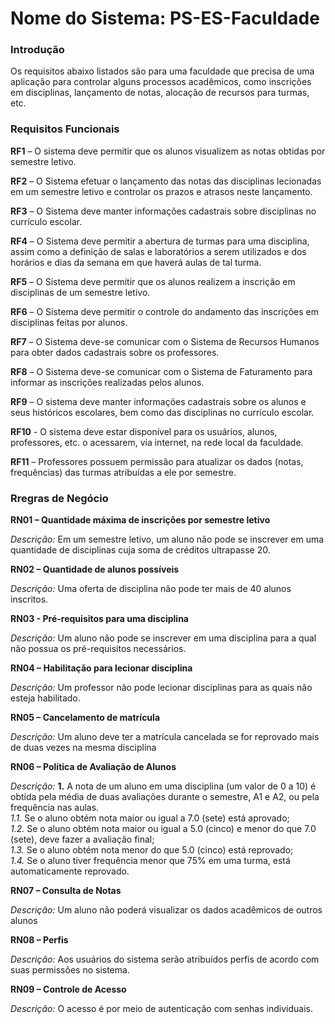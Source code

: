 # Nome do Sistema: PS-ES-Faculdade

### Introdução
Os requisitos abaixo listados são para uma faculdade que precisa de uma aplicação para controlar alguns processos acadêmicos, como inscrições em disciplinas, lançamento de notas, alocação de recursos para turmas, etc. 

### Requisitos Funcionais
**RF1** – O sistema deve permitir que os alunos visualizem as notas obtidas por semestre letivo.

**RF2** – O Sistema efetuar o lançamento das notas das disciplinas lecionadas em um semestre letivo e controlar os prazos e atrasos neste lançamento.

**RF3** – O Sistema deve manter informações cadastrais sobre disciplinas no currículo escolar.

**RF4** – O Sistema deve permitir a abertura de turmas para uma disciplina, assim como a definição de salas e laboratórios a serem utilizados e dos horários e dias da semana em que haverá aulas de tal turma.

**RF5** – O Sistema deve permitir que os alunos realizem a inscrição em disciplinas de um semestre letivo.

**RF6** – O Sistema deve permitir o controle do andamento das inscrições em disciplinas feitas por alunos.

**RF7** – O Sistema deve-se comunicar com o Sistema de Recursos Humanos para obter dados cadastrais sobre os professores.

**RF8** – O Sistema deve-se comunicar com o Sistema de Faturamento para informar as inscrições realizadas pelos alunos.

**RF9** – O sistema deve manter informações cadastrais sobre os alunos e seus históricos escolares, bem como das disciplinas no currículo escolar.

**RF10** - O sistema deve estar disponível para os usuários, alunos, professores, etc. o acessarem, via internet, na rede local da faculdade.

**RF11** – Professores possuem permissão para atualizar os dados (notas, frequências) das turmas atribuídas a ele por semestre.

### Rregras de Negócio

**RN01 – Quantidade máxima de inscrições por semestre letivo**

*Descrição:*
Em um semestre letivo, um aluno não pode se inscrever em uma quantidade de disciplinas cuja soma de créditos ultrapasse 20.

**RN02 – Quantidade de alunos possíveis**

*Descrição:*
Uma oferta de disciplina não pode ter mais de 40 alunos inscritos.

**RN03 - Pré-requisitos para uma disciplina**

*Descrição:*
Um aluno não pode se inscrever em uma disciplina para a qual não possua os pré-requisitos necessários.

**RN04 – Habilitação para lecionar disciplina**

*Descrição:*
Um professor não pode lecionar disciplinas para as quais não esteja habilitado.

**RN05 – Cancelamento de matrícula**

*Descrição:*
Um aluno deve ter a matrícula cancelada se for reprovado mais de duas vezes na mesma disciplina

**RN06 – Política de Avaliação de Alunos**

*Descrição:*
    **1.** A nota de um aluno em uma disciplina (um valor de 0 a 10) é obtida pela média de duas avaliações durante o semestre, A1 e A2, ou pela frequência nas aulas. <br>
        *1.1.* Se o aluno obtém nota maior ou igual a 7.0 (sete) está aprovado; <br>
        *1.2.* Se o aluno obtém nota maior ou igual a 5.0 (cinco) e menor do que 7.0 (sete), deve fazer a avaliação final;<br>
        *1.3.* Se o aluno obtém nota menor do que 5.0 (cinco) está reprovado; <br>
        *1.4.* Se o aluno tiver frequência menor que 75% em uma turma, está automaticamente reprovado. <br>

**RN07 – Consulta de Notas**

*Descrição:*
Um aluno não poderá visualizar os dados acadêmicos de outros alunos

**RN08 – Perfis**

*Descrição:*
Aos usuários do sistema serão atribuídos perfis de acordo com suas permissões no sistema.

**RN09 – Controle de Acesso**

*Descrição:*
O acesso é por meio de autenticação com senhas individuais.
